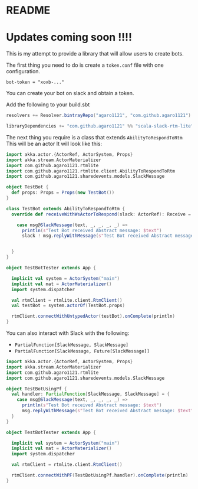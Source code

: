 # README #

# Updates coming soon !!!!

This is my attempt to provide a library that will allow users to create bots.

The first thing you need to do is create a `token.conf` file with one configuration.

`bot-token = "xoxb-..."`

You can create your bot on slack and obtain a token.

Add the following to your build.sbt

```scala
resolvers += Resolver.bintrayRepo("agaro1121", "com.github.agaro1121")

libraryDependencies += "com.github.agaro1121" %% "scala-slack-rtm-lite" % "0.2.26"
```


The next thing you require is a class that extends `AbilityToRespondToRtm`
This will be an actor
It will look like this:

```scala
import akka.actor.{ActorRef, ActorSystem, Props}
import akka.stream.ActorMaterializer
import com.github.agaro1121.rtmlite
import com.github.agaro1121.rtmlite.client.AbilityToRespondToRtm
import com.github.agaro1121.sharedevents.models.SlackMessage

object TestBot {
  def props: Props = Props(new TestBot())
}

class TestBot extends AbilityToRespondToRtm {
  override def receiveWithWsActorToRespond(slack: ActorRef): Receive = {

    case msg@SlackMessage(text, _, _, _, _) =>
      println(s"Test Bot received Abstract message: $text")
      slack ! msg.replyWithMessage(s"Test Bot received Abstract message: $text")


  }
}

object TestBotTester extends App {

  implicit val system = ActorSystem("main")
  implicit val mat = ActorMaterializer()
  import system.dispatcher

  val rtmClient = rtmlite.client.RtmClient()
  val testBot = system.actorOf(TestBot.props)

  rtmClient.connectWithUntypedActor(testBot).onComplete(println)
}
```

You can also interact with Slack with the following:
  - `PartialFunction[SlackMessage, SlackMessage]`
  - `PartialFunction[SlackMessage, Future[SlackMessage]]`

``` scala
import akka.actor.{ActorRef, ActorSystem, Props}
import akka.stream.ActorMaterializer
import com.github.agaro1121.rtmlite
import com.github.agaro1121.sharedevents.models.SlackMessage

object TestBotUsingPf {
  val handler: PartialFunction[SlackMessage, SlackMessage] = {
    case msg@SlackMessage(text, _, _, _, _) =>
      println(s"Test Bot received Abstract message: $text")
      msg.replyWithMessage(s"Test Bot received Abstract message: $text")
  }
}

object TestBotTester extends App {

  implicit val system = ActorSystem("main")
  implicit val mat = ActorMaterializer()
  import system.dispatcher

  val rtmClient = rtmlite.client.RtmClient()

  rtmClient.connectWithPF(TestBotUsingPf.handler).onComplete(println)
}
